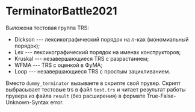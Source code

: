 # TerminatorBattle2021

Выложена тестовая группа TRS:
- Dickson --- лексикографический порядок на *n*-ках (мономиальный порядок);
- Lex --- лексикографический порядок на именах конструкторов;
- Kruskal --- незавершающиеся TRS с разрастанием;
- WFMA --- TRS с оценкой в ФуМА;
- Loop --- незавершающиеся TRS с простым зацикливанием.

Вместо `dummy_terminator` вызываете в скрипте свой прувер. Скрипт выбрасывает тестовые trs в файл `test.trs` и читает результат работы прувера из файла `result` (без расширения) в формате True-False-Unknown-Syntax error. 
